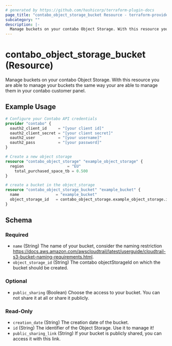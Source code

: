 ```yaml
---
# generated by https://github.com/hashicorp/terraform-plugin-docs
page_title: "contabo_object_storage_bucket Resource - terraform-provider-contabo-sdkv2"
subcategory: ""
description: |-
  Manage buckets on your contabo Object Storage. With this resource you are able to manage your buckets the same way your are able to manage them in your contabo customer panel.
---
```


# contabo_object_storage_bucket (Resource)

Manage buckets on your contabo Object Storage. With this resource you are able to manage your buckets the same way your are able to manage them in your contabo customer panel.

## Example Usage

```terraform
# Configure your Contabo API credentials
provider "contabo" {
  oauth2_client_id     = "[your client id]"
  oauth2_client_secret = "[your client secret]"
  oauth2_user          = "[your username]"
  oauth2_pass          = "[your password]"
}

# Create a new object storage
resource "contabo_object_storage" "example_object_storage" {
  region                   = "EU"
	total_purchased_space_tb = 0.500
}

# create a bucket in the object_storage
resource "contabo_object_storage_bucket" "example_bucket" {
  name                = "example_bucket"
  object_storage_id   = contabo_object_storage.example_object_storage.id
}
```

<!-- schema generated by tfplugindocs -->
## Schema

### Required

- `name` (String) The name of your bucket, consider the naming restriction https://docs.aws.amazon.com/awscloudtrail/latest/userguide/cloudtrail-s3-bucket-naming-requirements.html.
- `object_storage_id` (String) The contabo objectStorageId on which the bucket should be created.

### Optional

- `public_sharing` (Boolean) Choose the access to your bucket. You can not share it at all or share it publicly.

### Read-Only

- `creation_date` (String) The creation date of the bucket.
- `id` (String) The identifier of the Object Storage. Use it to manage it!
- `public_sharing_link` (String) If your bucket is publicly shared, you can access it with this link.
